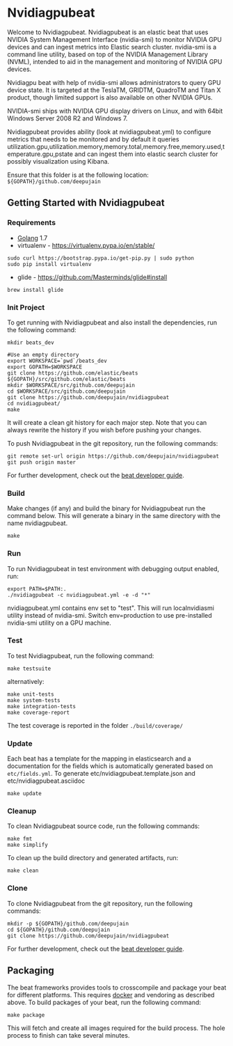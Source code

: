 # Nvidiagpubeat

Welcome to Nvidiagpubeat.
Nvidiagpubeat is an elastic beat that uses NVIDIA System Management Interface (nvidia-smi) to monitor NVIDIA GPU devices and can ingest metrics into Elastic search cluster. nvidia-smi is a command line utility, based on top of the NVIDIA Management Library (NVML), intended to aid in the management and monitoring of NVIDIA GPU devices.

Nvidiagpu beat with help of nvidia-smi allows administrators to query GPU device state.  It is targeted at the TeslaTM, GRIDTM, QuadroTM and Titan X product, though limited support is also available on other NVIDIA GPUs.

NVIDIA-smi ships with NVIDIA GPU display drivers on Linux, and with 64bit Windows Server 2008 R2 and Windows 7.

Nvidiagpubeat provides ability (look at nvidiagpubeat.yml) to configure metrics that needs to be monitored and by default it queries utilization.gpu,utilization.memory,memory.total,memory.free,memory.used,temperature.gpu,pstate and can ingest them into elastic search cluster for possibly visualization using Kibana.

Ensure that this folder is at the following location:
`${GOPATH}/github.com/deepujain`

## Getting Started with Nvidiagpubeat

### Requirements

* [Golang](https://golang.org/dl/) 1.7
* virtualenv - https://virtualenv.pypa.io/en/stable/
```
sudo curl https://bootstrap.pypa.io/get-pip.py | sudo python
sudo pip install virtualenv
```
* glide - https://github.com/Masterminds/glide#install
```
brew install glide
```

### Init Project
To get running with Nvidiagpubeat and also install the dependencies, run the following command:

```
mkdir beats_dev

#Use an empty directory
export WORKSPACE=`pwd`/beats_dev
export GOPATH=$WORKSPACE
git clone https://github.com/elastic/beats ${GOPATH}/src/github.com/elastic/beats
mkdir $WORKSPACE/src/github.com/deepujain
cd $WORKSPACE/src/github.com/deepujain
git clone https://github.com/deepujain/nvidiagpubeat
cd nvidiagpubeat/
make
```



It will create a clean git history for each major step. Note that you can always rewrite the history if you wish before pushing your changes.

To push Nvidiagpubeat in the git repository, run the following commands:

```
git remote set-url origin https://github.com/deepujain/nvidiagpubeat
git push origin master
```

For further development, check out the [beat developer guide](https://www.elastic.co/guide/en/beats/libbeat/current/new-beat.html).

### Build

Make changes (if any) and build the binary for Nvidiagpubeat run the command below. This will generate a binary
in the same directory with the name nvidiagpubeat.

```
make
```


### Run

To run Nvidiagpubeat in test environment with debugging output enabled, run:

```
export PATH=$PATH:.
./nvidiagpubeat -c nvidiagpubeat.yml -e -d "*"
```
nvidiagpubeat.yml contains env set to "test". This will run localnvidiasmi utility instead of nvidia-smi. Switch
env=production to use pre-installed nvidia-smi utility on a GPU machine.


### Test

To test Nvidiagpubeat, run the following command:

```
make testsuite
```

alternatively:
```
make unit-tests
make system-tests
make integration-tests
make coverage-report
```

The test coverage is reported in the folder `./build/coverage/`

### Update

Each beat has a template for the mapping in elasticsearch and a documentation for the fields
which is automatically generated based on `etc/fields.yml`.
To generate etc/nvidiagpubeat.template.json and etc/nvidiagpubeat.asciidoc

```
make update
```


### Cleanup

To clean  Nvidiagpubeat source code, run the following commands:

```
make fmt
make simplify
```

To clean up the build directory and generated artifacts, run:

```
make clean
```


### Clone

To clone Nvidiagpubeat from the git repository, run the following commands:

```
mkdir -p ${GOPATH}/github.com/deepujain
cd ${GOPATH}/github.com/deepujain
git clone https://github.com/deepujain/nvidiagpubeat
```


For further development, check out the [beat developer guide](https://www.elastic.co/guide/en/beats/libbeat/current/new-beat.html).


## Packaging

The beat frameworks provides tools to crosscompile and package your beat for different platforms. This requires [docker](https://www.docker.com/) and vendoring as described above. To build packages of your beat, run the following command:

```
make package
```

This will fetch and create all images required for the build process. The hole process to finish can take several minutes.
